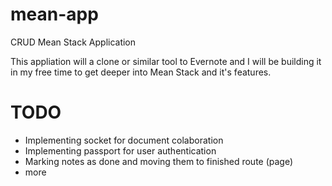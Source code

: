 mean-app
========

CRUD Mean Stack Application

This appliation will a clone or similar tool to Evernote and I will be building it in my free time to get deeper into Mean Stack and it's features.


TODO  
========

* Implementing socket for document colaboration
* Implementing passport for user authentication
* Marking notes as done and moving them to finished route (page)
* more

